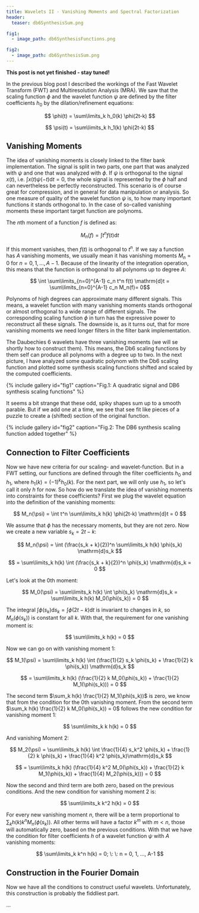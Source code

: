 ```yaml
---
title: Wavelets II - Vanishing Moments and Spectral Factorization
header:
  teaser: db6SynthesisSum.png

fig1:
  - image_path: db6SynthesisFunctions.png

fig2:
  - image_path: db6SynthesisSum.png
---
```


**This post is not yet finished - stay tuned!**

In the previous blog post I described the workings of the Fast Wavelet Transform (FWT) and Multiresolution Analysis (MRA). We saw that the scaling function $\phi$ and the wavelet function $\psi$ are defined by the filter coefficients $h_0$ by the dilation/refinement equations:

$$
\phi(t) = \sum\limits_k h_0(k) \phi(2t-k)
$$

$$
\psi(t) = \sum\limits_k h_1(k) \phi(2t-k)
$$

## Vanishing Moments

The idea of vanishing moments is closely linked to the filter bank implementation. The signal is split in two parts, one part that was analyzed with $\psi$ and one that was analyzed with $\phi$. If $\psi$ is orthogonal to the signal $x(t)$, i.e. $\int x(t) \psi(-t) \mathrm{d}t = 0$, the whole signal is represented by the $\phi$ half and can nevertheless be perfectly reconstructed. This scenario is of course great for compression, and in general for data manipulation or analysis. So one measure of quality of the wavelet function $\psi$ is, to how many important functions it stands orthogonal to. In the case of so-called vanishing moments these important target function are polynoms.

The $n$th moment of a function $f$ is defined as:

$$
M_n(f) = \int t^n f(t) \mathrm{d}t
$$

If this moment vanishes, then $f(t)$ is orthogonal to $t^n$. If we say a function has $A$ vanishing moments, we usually mean it has vanishing moments $M_n = 0$ for $n=0, 1, ...,  A-1$. Because of the linearity of the integration operation, this means that the function is orthogonal to all polynoms up to degree $A$:

$$ \int \sum\limits_{n=0}^{A-1} c_n t^n f(t) \mathrm{d}t = \sum\limits_{n=0}^{A-1} c_n M_n(f)= 0$$

Polynoms of high degrees can approximate many different signals. This means, a wavelet function with many vanishing moments stands orthogonal or almost orthogonal to a wide range of different signals. The corresponding scaling function $\phi$ in turn has the expressive power to reconstruct all these signals. The downside is, as it turns out, that for more vanishing moments we need longer filters in the filter bank implementation.

The Daubechies 6 wavelets have three vanishing moments (we will se shortly how to construct them). This means, the Db6 scaling functions by them self can produce all polynoms with a degree up to two. In the next picture, I have analyzed some quadratic polynom with the Db6 scaling function and plotted some synthesis scaling functions shifted and scaled by the computed coefficients.

<!-- ![image](/images/db6SynthesisFunctions.png) -->
{% include gallery id="fig1" caption="Fig.1: A quadratic signal and DB6 synthesis scaling functions" %}

It seems a bit strange that these odd, spiky shapes sum up to a smooth parable. But if we add one at a time, we see that see fit like pieces of a puzzle to create a (shifted) section of the original function.

<!-- ![image](/images/db6SynthesisSum.png) -->
{% include gallery id="fig2" caption="Fig.2: The DB6 synthesis scaling function added together" %}


## Connection to Filter Coefficients

Now we have new criteria for our scaling- and wavelet-function. But in a FWT setting, our functions are defined through the filter coefficients $h_0$ and $h_1$, where $h_1(k) = (-1)^k h_0(k)$. For the next part, we will only use $h_1$, so let's call it only $h$ for now. So how do we translate the idea of vanishing moments into constraints for these coefficients? First we plug the wavelet equation into the definition of the vanishing moments:

$$
M_n(\psi) = \int t^n \sum\limits_k h(k) \phi(2t-k) \mathrm{d}t = 0
$$

We assume that $\phi$ has the necessary moments, but they are not zero. Now we create a new variable $s_k = 2t-k$:

$$
M_n(\psi) = \int (\frac{s_k + k}{2})^n \sum\limits_k h(k) \phi(s_k) \mathrm{d}s_k
$$

$$
= \sum\limits_k h(k) \int (\frac{s_k + k}{2})^n \phi(s_k) \mathrm{d}s_k = 0
$$

Let's look at the $0$th moment:

$$
M_0(\psi) = \sum\limits_k h(k) \int \phi(s_k) \mathrm{d}s_k = \sum\limits_k h(k) M_0(\phi(s_k)) = 0
$$

The integral  $\int \phi(s_k) \mathrm{d}s_k = \int \phi(2t-k) \mathrm {d}t$ is invariant to changes in $k$, so $M_n(\phi(s_k))$ is constant for all $k$. With that, the requirement for one vanishing moment is:

$$
\sum\limits_k h(k) = 0
$$

Now we can go on with vanishing moment $1$:

$$
M_1(\psi) = \sum\limits_k h(k) \int (\frac{1}{2} s_k \phi(s_k) +  \frac{1}{2} k \phi(s_k)) \mathrm{d}s_k
$$

$$
= \sum\limits_k h(k) (\frac{1}{2} k M_0(\phi(s_k)) + \frac{1}{2} M_1(\phi(s_k))) = 0
$$

The second term $\sum_k h(k) \frac{1}{2} M_1(\phi(s_k))$ is zero, we know that from the condition for the $0$th vanishing moment. From the second term $\sum_k h(k) \frac{1}{2} k M_0(\phi(s_k)) = 0$ follows the new condition for vanishing moment $1$:

$$
\sum\limits_k k h(k) = 0
$$

And vanishing Moment $2$:

$$
M_2(\psi) = \sum\limits_k h(k) \int \frac{1}{4} s_k^2 \phi(s_k) +  \frac{1}{2} k \phi(s_k) + \frac{1}{4} k^2 \phi(s_k)\mathrm{d}s_k
$$

$$
= \sum\limits_k h(k) (\frac{1}{4} k^2 M_0(\phi(s_k)) + \frac{1}{2} k M_1(\phi(s_k))  + \frac{1}{4} M_2(\phi(s_k))) = 0
$$

Now the second and third term are both zero, based on the previous conditions. And the new condition for vanishing moment $2$ is:

$$
\sum\limits_k k^2 h(k) = 0
$$

For every new vanishing moment $n$, there will be a term proportional to $\sum_k h(k) k^n M_n(\phi(s_k))$. All other terms will have a factor $k^m$ with $m<n$, those will automatically zero, based on the previous conditions. With that we have the condition for filter coefficients $h$ of a wavelet function $\psi$ with $A$ vanishing moments:

$$
\sum\limits_k k^n h(k) = 0; \: \: n = 0, 1, ..., A-1
$$

## Construction in the Fourier Domain

Now we have all the conditions to construct useful wavelets. Unfortunately, this construction is probably the fiddliest part.

...
